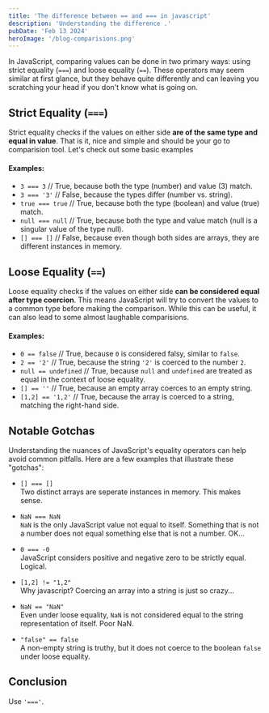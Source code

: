 ```yaml
---
title: 'The difference between == and === in javascript'
description: 'Understanding the difference .'
pubDate: 'Feb 13 2024'
heroImage: '/blog-comparisions.png'
---
```

In JavaScript, comparing values can be done in two primary ways: using strict equality (`===`) and loose equality (`==`). These operators may seem similar at first glance, but they behave quite differently and can leaving you scratching your head if you don\'t know what is going on. 

## Strict Equality (`===`)

Strict equality checks if the values on either side **are of the same type and equal in value**. That is it, nice and simple and should be your go to comparision tool. Let's check out some basic examples

#### Examples:
- `3 === 3` // True, because both the type (number) and value (3) match.
- `3 === '3'` // False, because the types differ (number vs. string).
- `true === true` // True, because both the type (boolean) and value (true) match.
- `null === null` // True, because both the type and value match (null is a singular value of the type null).
- `[] === []` // False, because even though both sides are arrays, they are different instances in memory.

## Loose Equality (`==`)

Loose equality checks if the values on either side **can be considered equal after type coercion**. This means JavaScript will try to convert the values to a common type before making the comparison. While this can be useful, it can also lead to some almost laughable comparisions.

#### Examples:
- `0 == false` // True, because `0` is considered falsy, similar to `false`.
- `2 == '2'` // True, because the string `'2'` is coerced to the number `2`.
- `null == undefined` // True, because `null` and `undefined` are treated as equal in the context of loose equality.
- `[] == ''` // True, because an empty array coerces to an empty string.
- `[1,2] == '1,2'` // True, because the array is coerced to a string, matching the right-hand side.

## Notable Gotchas

Understanding the nuances of JavaScript's equality operators can help avoid common pitfalls. Here are a few examples that illustrate these "gotchas":

- `[] === []`  
  Two distinct arrays are seperate instances in memory. This makes sense.

- `NaN === NaN`  
  `NaN` is the only JavaScript value not equal to itself. Something that is not a number does not equal something else that is not a number. OK...

- `0 === -0`  
  JavaScript considers positive and negative zero to be strictly equal. Logical.

- `[1,2] != "1,2"`  
  Why javascript? Coercing an array into a string is just so crazy... 

- `NaN == "NaN"`  
  Even under loose equality, `NaN` is not considered equal to the string representation of itself. Poor NaN.

- `"false" == false`  
  A non-empty string is truthy, but it does not coerce to the boolean `false` under loose equality.

## Conclusion

Use `'==='`.
